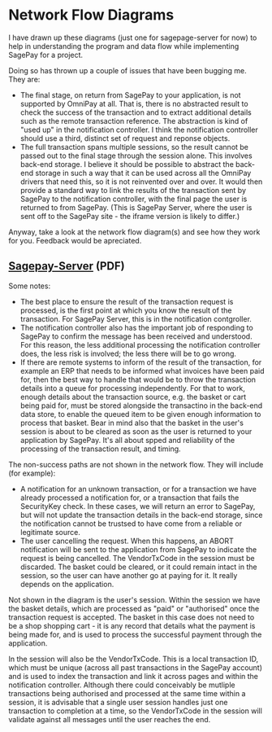 Network Flow Diagrams
=====================

I have drawn up these diagrams (just one for sagepage-server for now) to help in
understanding the program and data flow while implementing SagePay for a project.

Doing so has thrown up a couple of issues that have been bugging me. They are:

* The final stage, on return from SagePay to your application, is not supported
  by OmniPay at all. That is, there is no abstracted result to check the success
  of the transaction and to extract additional details such as the remote
  transaction reference. The abstraction is kind of "used up" in the notification
  controller. I think the notification controller should use a third, distinct
  set of request and reponse objects.
* The full transaction spans multiple sessions, so the result cannot be passed out
  to the final stage through the session alone. This involves back-end storage.
  I believe it should be possible to abstract the back-end storage in such a way
  that it can be used across all the OmniPay drivers that need this, so it is not
  reinvented over and over. It would then provide a standard way to link the
  results of the transaction sent by SagePay to the notification controller, with
  the final page the user is returned to from SagePay. (This is SagePay Server, where
  the user is sent off to the SagePay site - the iframe version is likely to differ.)

Anyway, take a look at the network flow diagram(s) and see how they work for you.
Feedback would be apreciated.

[Sagepay-Server](https://github.com/judgej/omnipay-sagepay/blob/patch-1/docs/omnipay-sagepay-server.pdf?raw=true) (PDF)
--------------------

Some notes:

* The best place to ensure the result of the transaction request is processed, is the
  first point at which you know the result of the transaction. For SagePay Server, this
  is in the notification contgroller.
* The notification controller also has the important job of responding to SagePay
  to confirm the message has been received and understood. For this reason, the less
  additional processing the notification controller does, the less risk is involved; the
  less there will be to go wrong.
* If there are remote systems to inform of the result of the transaction, for example
  an ERP that needs to be informed what invoices have been paid for, then the best way
  to handle that would be to throw the transaction details into a queue for processing
  independently. For that to work, enough details about the transaction source, e.g. the
  basket or cart being paid for, must be stored alongside the transactino in the back-end
  data store, to enable the queued item to be given enough information to process that
  basket. Bear in mind also that the basket in the user's session is about to be cleared
  as soon as the user is returned to your application by SagePay. It's all about spped and
  reliability of the processing of the transaction result, and timing.

The non-success paths are not shown in the network flow. They will include (for example):

* A notification for an unknown transaction, or for a transaction we have already processed
  a notification for, or a transaction that fails the SecurityKey check. 
  In these cases, we will return an error to SagePay, but will not update
  the transaction details in the back-end storage, since the notification cannot be trustsed
  to have come from a reliable or legitimate source.
* The user cancelling the request. When this happens, an ABORT notification will be
  sent to the application from SagePay to indicate the request is being cancelled.
  The VendorTxCode in the session must be discarded. The basket could be cleared, or it
  could remain intact in the session, so the user can have another go at paying for it.
  It really depends on the application.

Not shown in the diagram is the user's session. Within the session we have the basket
details, which are processed as "paid" or "authorised" once the transaction request is
accepted. The basket in this case does not need to be a shop shopping cart - it is any
record that details what the payment is being made for, and is used to process the
successful payment through the application.

In the session will also be the VendorTxCode. This is a local transaction ID, which must
be unique (across all past transactions in the SagePay account) and is used to index
the transaction and link it across pages and within the notification controller.
Although there could conceivably be mutliple transactions being authorised and processed
at the same time within a session, it is advisable that a single user session handles
just one transaction to completion at a time, so the VendorTxCode in the session
will validate against all messages until the user reaches the end.
